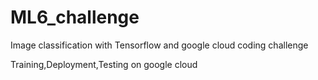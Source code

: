 # ML6_challenge
Image classification with Tensorflow and google cloud coding challenge

Training,Deployment,Testing on google cloud 
